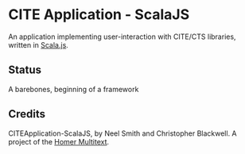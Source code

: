 # CITE Application - ScalaJS

An application implementing user-interaction with CITE/CTS libraries, written in [Scala.js](http://www.scala-js.org/). 

## Status

A barebones, beginning of a framework

## Credits

CITEApplication-ScalaJS, by Neel Smith and Christopher Blackwell. A project of the [Homer Multitext](http://www.homermultitext.org).

